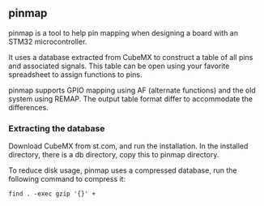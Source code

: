 pinmap
------

pinmap is a tool to help pin mapping when designing a board with an STM32
microcontroller.

It uses a database extracted from CubeMX to construct a table of all pins and
associated signals.  This table can be open using your favorite spreadsheet to
assign functions to pins.

pinmap supports GPIO mapping using AF (alternate functions) and the old system
using REMAP.  The output table format differ to accommodate the differences.

### Extracting the database

Download CubeMX from st.com, and run the installation. In the installed
directory, there is a db directory, copy this to pinmap directory.

To reduce disk usage, pinmap uses a compressed database, run the following
command to compress it:

```
find . -exec gzip '{}' +
```

